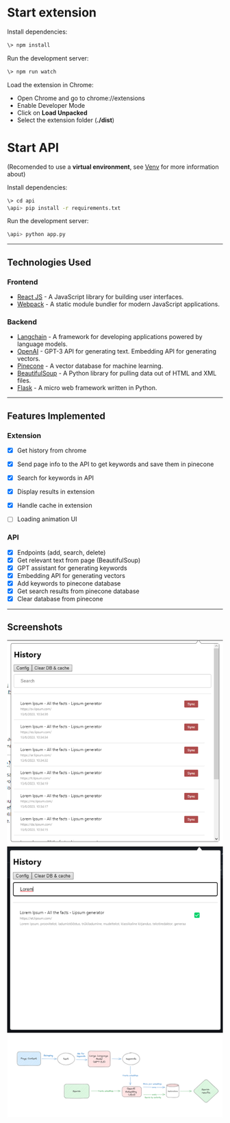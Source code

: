 # Start extension
Install dependencies:

```bash
\> npm install
```

Run the development server:

```bash
\> npm run watch
```

Load the extension in Chrome:
- Open Chrome and go to chrome://extensions
- Enable Developer Mode
- Click on **Load Unpacked**
- Select the extension folder (**./dist**)


# Start API
(Recomended to use a **virtual environment**, see [Venv](https://docs.python.org/3/tutorial/venv.html) for more information about)

Install dependencies:


```bash
\> cd api
\api> pip install -r requirements.txt
```

Run the development server:

```bash
\api> python app.py
```

---

## Technologies Used

### Frontend
- [React JS](https://reactjs.org/) - A JavaScript library for building user interfaces.
- [Webpack](https://webpack.js.org/) - A static module bundler for modern JavaScript applications.

### Backend
- [Langchain](https://langchain.readthedocs.io) - A framework for developing applications powered by language models.
- [OpenAI](https://openai.com/) - GPT-3 API for generating text. Embedding API for generating vectors.
- [Pinecone](https://www.pinecone.io/) - A vector database for machine learning.
- [BeautifulSoup](https://pypi.org/project/beautifulsoup4/) - A Python library for pulling data out of HTML and XML files.
- [Flask](https://pypi.org/project/Flask/) - A micro web framework written in Python.

---
## Features Implemented

### Extension
- [x] Get history from chrome
- [x] Send page info to the API to get keywords and save them in pinecone
- [x] Search for keywords in API
- [x] Display results in extension
- [x] Handle cache in extension
- [ ] Loading animation UI


### API
- [x] Endpoints (add, search, delete)
- [x] Get relevant text from page (BeautifulSoup)
- [x] GPT assistant for generating keywords
- [x] Embedding API for generating vectors
- [x] Add keywords to pinecone database
- [x] Get search results from pinecone database
- [x] Clear database from pinecone

---

## Screenshots

![Extension](/readme/Screenshot_1.png "Extension")
![Search](/readme/Screenshot_2.png "Search")
![Flow](/readme/flow4.png "Flow")
